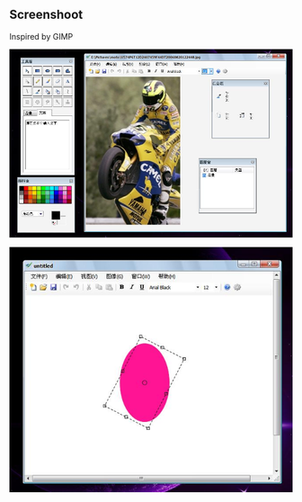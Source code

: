 ## Screenshoot


Inspired by GIMP


![](https://github.com/onesuper/Grafic/blob/master/1.jpg)


![](https://github.com/onesuper/Grafic/blob/master/2.jpg)
